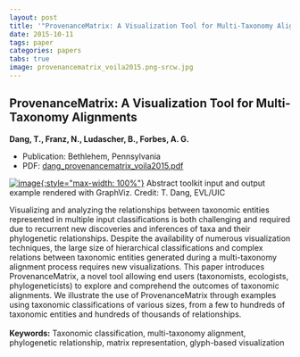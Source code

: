```yaml
---
layout: post
title: '"ProvenanceMatrix: A Visualization Tool for Multi-Taxonomy Alignments"'
date: 2015-10-11
tags: paper
categories: papers
tabs: true
image: provenancematrix_voila2015.png-srcw.jpg
---
```


## ProvenanceMatrix: A Visualization Tool for Multi-Taxonomy Alignments
**Dang, T., Franz, N., Ludascher, B., Forbes, A. G.**
- Publication: Bethlehem, Pennsylvania
- PDF: [dang_provenancematrix_voila2015.pdf](/documents/dang_provenancematrix_voila2015.pdf)


[![image](https://www.evl.uic.edu/output/originals/provenancematrix_voila2015.png-srcw.jpg){:style="max-width: 100%"}](https://www.evl.uic.edu/output/originals/provenancematrix_voila2015.png-srcw.jpg)
Abstract toolkit input and output example rendered with GraphViz.
Credit: T. Dang, EVL/UIC

Visualizing and analyzing the relationships between taxonomic entities represented in multiple input classifications is both challenging and required due to recurrent new discoveries and inferences of taxa and their phylogenetic relationships. Despite the availability of numerous visualization techniques, the large size of hierarchical classifications and complex relations between taxonomic entities generated during a multi-taxonomy alignment process requires new visualizations. This paper introduces ProvenanceMatrix, a novel tool allowing end users (taxonomists, ecologists, phylogeneticists) to explore and comprehend the outcomes of taxonomic alignments. We illustrate the use of ProvenanceMatrix through examples using taxonomic classifications of various sizes, from a few to hundreds of taxonomic entities and hundreds of thousands of relationships.<br><br>
<strong>Keywords:</strong> Taxonomic classification, multi-taxonomy alignment, phylogenetic relationship, matrix representation, glyph-based visualization